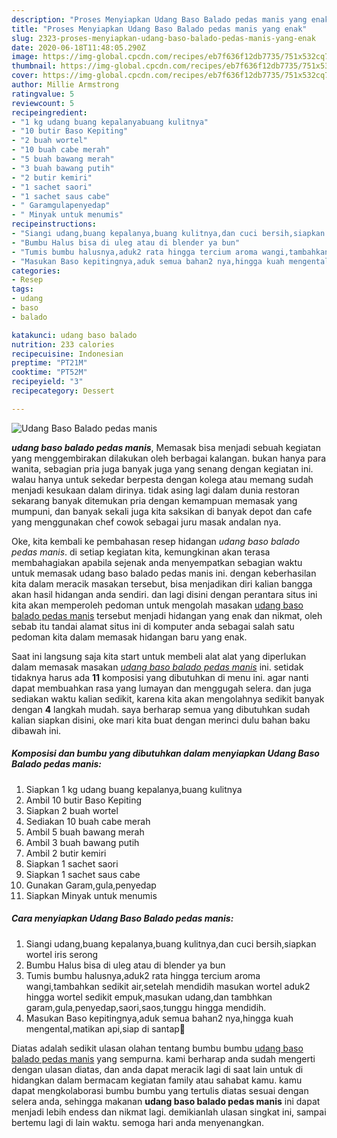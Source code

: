 ```yaml
---
description: "Proses Menyiapkan Udang Baso Balado pedas manis yang enak"
title: "Proses Menyiapkan Udang Baso Balado pedas manis yang enak"
slug: 2323-proses-menyiapkan-udang-baso-balado-pedas-manis-yang-enak
date: 2020-06-18T11:48:05.290Z
image: https://img-global.cpcdn.com/recipes/eb7f636f12db7735/751x532cq70/udang-baso-balado-pedas-manis-foto-resep-utama.jpg
thumbnail: https://img-global.cpcdn.com/recipes/eb7f636f12db7735/751x532cq70/udang-baso-balado-pedas-manis-foto-resep-utama.jpg
cover: https://img-global.cpcdn.com/recipes/eb7f636f12db7735/751x532cq70/udang-baso-balado-pedas-manis-foto-resep-utama.jpg
author: Millie Armstrong
ratingvalue: 5
reviewcount: 5
recipeingredient:
- "1 kg udang buang kepalanyabuang kulitnya"
- "10 butir Baso Kepiting"
- "2 buah wortel"
- "10 buah cabe merah"
- "5 buah bawang merah"
- "3 buah bawang putih"
- "2 butir kemiri"
- "1 sachet saori"
- "1 sachet saus cabe"
- " Garamgulapenyedap"
- " Minyak untuk menumis"
recipeinstructions:
- "Siangi udang,buang kepalanya,buang kulitnya,dan cuci bersih,siapkan wortel iris serong"
- "Bumbu Halus bisa di uleg atau di blender ya bun"
- "Tumis bumbu halusnya,aduk2 rata hingga tercium aroma wangi,tambahkan sedikit air,setelah mendidih masukan wortel aduk2 hingga wortel sedikit empuk,masukan udang,dan tambhkan garam,gula,penyedap,saori,saos,tunggu hingga mendidih."
- "Masukan Baso kepitingnya,aduk semua bahan2 nya,hingga kuah mengental,matikan api,siap di santap🤗"
categories:
- Resep
tags:
- udang
- baso
- balado

katakunci: udang baso balado 
nutrition: 233 calories
recipecuisine: Indonesian
preptime: "PT21M"
cooktime: "PT52M"
recipeyield: "3"
recipecategory: Dessert

---
```



![Udang Baso Balado pedas manis](https://img-global.cpcdn.com/recipes/eb7f636f12db7735/751x532cq70/udang-baso-balado-pedas-manis-foto-resep-utama.jpg)

<b><i>udang baso balado pedas manis</i></b>, Memasak bisa menjadi sebuah kegiatan yang menggembirakan dilakukan oleh berbagai kalangan. bukan hanya para wanita, sebagian pria juga banyak juga yang senang dengan kegiatan ini. walau hanya untuk sekedar berpesta dengan kolega atau memang sudah menjadi kesukaan dalam dirinya. tidak asing lagi dalam dunia restoran sekarang banyak ditemukan pria dengan kemampuan memasak yang mumpuni, dan banyak sekali juga kita saksikan di banyak depot dan cafe yang menggunakan chef cowok sebagai juru masak andalan nya.



Oke, kita kembali ke pembahasan resep hidangan <i>udang baso balado pedas manis</i>. di setiap kegiatan kita, kemungkinan akan terasa membahagiakan apabila sejenak anda menyempatkan sebagian waktu untuk memasak udang baso balado pedas manis ini. dengan keberhasilan kita dalam meracik masakan tersebut, bisa menjadikan diri kalian bangga akan hasil hidangan anda sendiri. dan lagi disini dengan perantara situs ini kita akan memperoleh pedoman untuk mengolah masakan <u>udang baso balado pedas manis</u> tersebut menjadi hidangan yang enak dan nikmat, oleh sebab itu tandai alamat situs ini di komputer anda sebagai salah satu pedoman kita dalam memasak hidangan baru yang enak.


Saat ini langsung saja kita start untuk membeli alat alat yang diperlukan dalam memasak masakan <u><i>udang baso balado pedas manis</i></u> ini. setidak tidaknya harus ada <b>11</b> komposisi yang dibutuhkan di menu ini. agar nanti dapat membuahkan rasa yang lumayan dan menggugah selera. dan juga sediakan waktu kalian sedikit, karena kita akan mengolahnya sedikit banyak dengan <b>4</b> langkah mudah. saya berharap semua yang dibutuhkan sudah kalian siapkan disini, oke mari kita buat dengan merinci dulu bahan baku dibawah ini.

<!--inarticleads1-->

##### Komposisi dan bumbu yang dibutuhkan dalam menyiapkan Udang Baso Balado pedas manis:

1. Siapkan 1 kg udang buang kepalanya,buang kulitnya
1. Ambil 10 butir Baso Kepiting
1. Siapkan 2 buah wortel
1. Sediakan 10 buah cabe merah
1. Ambil 5 buah bawang merah
1. Ambil 3 buah bawang putih
1. Ambil 2 butir kemiri
1. Siapkan 1 sachet saori
1. Siapkan 1 sachet saus cabe
1. Gunakan  Garam,gula,penyedap
1. Siapkan  Minyak untuk menumis




<!--inarticleads2-->

##### Cara menyiapkan Udang Baso Balado pedas manis:

1. Siangi udang,buang kepalanya,buang kulitnya,dan cuci bersih,siapkan wortel iris serong
1. Bumbu Halus bisa di uleg atau di blender ya bun
1. Tumis bumbu halusnya,aduk2 rata hingga tercium aroma wangi,tambahkan sedikit air,setelah mendidih masukan wortel aduk2 hingga wortel sedikit empuk,masukan udang,dan tambhkan garam,gula,penyedap,saori,saos,tunggu hingga mendidih.
1. Masukan Baso kepitingnya,aduk semua bahan2 nya,hingga kuah mengental,matikan api,siap di santap🤗




Diatas adalah sedikit ulasan olahan tentang bumbu bumbu <u>udang baso balado pedas manis</u> yang sempurna. kami berharap anda sudah mengerti dengan ulasan diatas, dan anda dapat meracik lagi di saat lain untuk di hidangkan dalam bermacam kegiatan family atau sahabat kamu. kamu dapat mengkolaborasi bumbu bumbu yang tertulis diatas sesuai dengan selera anda, sehingga makanan <b>udang baso balado pedas manis</b> ini dapat menjadi lebih endess dan nikmat lagi. demikianlah ulasan singkat ini, sampai bertemu lagi di lain waktu. semoga hari anda menyenangkan.
